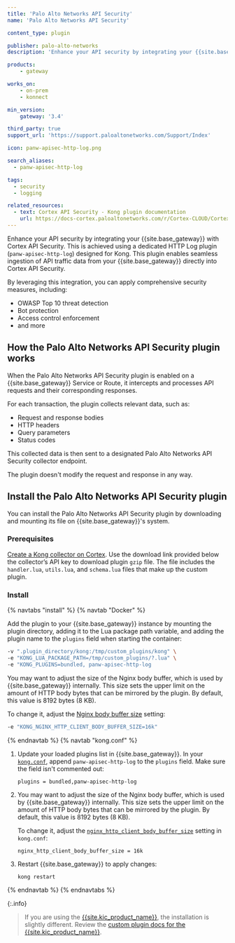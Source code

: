 ```yaml
---
title: 'Palo Alto Networks API Security'
name: 'Palo Alto Networks API Security'

content_type: plugin

publisher: palo-alto-networks
description: 'Enhance your API security by integrating your {{site.base_gateway}} with Cortex API Security'

products:
    - gateway

works_on:
    - on-prem
    - konnect

min_version:
    gateway: '3.4'

third_party: true
support_url: 'https://support.paloaltonetworks.com/Support/Index'

icon: panw-apisec-http-log.png

search_aliases:
  - panw-apisec-http-log

tags:
  - security
  - logging

related_resources:
  - text: Cortex API Security - Kong plugin documentation
    url: https://docs-cortex.paloaltonetworks.com/r/Cortex-CLOUD/Cortex-Cloud-Runtime-Security-Documentation/Ingest-Kong?tocId=9b7Q1OcnzkkC41gRI008uQ
---
```


Enhance your API security by integrating your {{site.base_gateway}} with Cortex API Security. 
This is achieved using a dedicated HTTP Log plugin (`panw-apisec-http-log`) designed for Kong. 
This plugin enables seamless ingestion of API traffic data from your {{site.base_gateway}} directly into Cortex API Security.

By leveraging this integration, you can apply comprehensive security measures, including:
* OWASP Top 10 threat detection
* Bot protection
* Access control enforcement
* and more

## How the Palo Alto Networks API Security plugin works

When the Palo Alto Networks API Security plugin is enabled on a {{site.base_gateway}} Service or Route,
it intercepts and processes API requests and their corresponding responses. 

For each transaction, the plugin collects relevant data, such as:
* Request and response bodies
* HTTP headers
* Query parameters
* Status codes

This collected data is then sent to a designated Palo Alto Networks API Security collector endpoint. 

The plugin doesn't modify the request and response in any way.

## Install the Palo Alto Networks API Security plugin

You can install the Palo Alto Networks API Security plugin by downloading and mounting its file on {{site.base_gateway}}'s system.

### Prerequisites

[Create a Kong collector on Cortex](https://docs-cortex.paloaltonetworks.com/r/Cortex-CLOUD/Cortex-Cloud-Runtime-Security-Documentation/Ingest-Kong?tocId=9b7Q1OcnzkkC41gRI008uQ). 
Use the download link provided below the collector’s API key to download plugin `gzip` file.
The file includes the `handler.lua`, `utils.lua`, and `schema.lua` files that make up the custom plugin.

### Install

{% navtabs "install" %}
{% navtab "Docker" %}

Add the plugin to your {{site.base_gateway}} instance by mounting the plugin directory, 
adding it to the Lua package path variable, and adding the plugin name to the `plugins` field when starting the container:

```sh
-v ".plugin_directory/kong:/tmp/custom_plugins/kong" \
-e "KONG_LUA_PACKAGE_PATH=/tmp/custom_plugins/?.lua" \
-e "KONG_PLUGINS=bundled, panw-apisec-http-log
```

You may want to adjust the size of the Nginx body buffer, which is used by {{site.base_gateway}} internally.
This size sets the upper limit on the amount of HTTP body bytes that can be mirrored by the plugin. 
By default, this value is 8192 bytes (8 KB). 

To change it, adjust the [Nginx body buffer size](/gateway/configuration/#nginx-http-client-body-buffer-size) setting:

```sh
-e "KONG_NGINX_HTTP_CLIENT_BODY_BUFFER_SIZE=16k"
```

{% endnavtab %}
{% navtab "kong.conf" %}

1. Update your loaded plugins list in {{site.base_gateway}}.
In your [`kong.conf`](/gateway/configuration/), append `panw-apisec-http-log` to the `plugins` field. Make sure the field isn't commented out:

   ```
   plugins = bundled,panw-apisec-http-log
   ```

1. You may want to adjust the size of the Nginx body buffer, which is used by {{site.base_gateway}} internally.
This size sets the upper limit on the amount of HTTP body bytes that can be mirrored by the plugin. 
By default, this value is 8192 bytes (8 KB). 

   To change it, adjust the [`nginx_http_client_body_buffer_size`](/gateway/configuration/#nginx-http-client-body-buffer-size) setting in `kong.conf`:
 
   ```
   nginx_http_client_body_buffer_size = 16k
   ```

1. Restart {{site.base_gateway}} to apply changes:

   ```sh
   kong restart
   ```

{% endnavtab %}
{% endnavtabs %}

{:.info}
> If you are using the [{{site.kic_product_name}}](/kubernetes-ingress-controller/), the installation is slightly different. 
> Review the [custom plugin docs for the {{site.kic_product_name}}](/kubernetes-ingress-controller/custom-plugins/).

